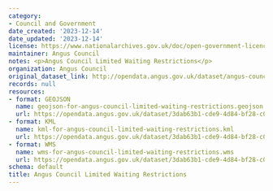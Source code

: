 ```yaml
---
category:
- Council and Government
date_created: '2023-12-14'
date_updated: '2023-12-14'
license: https://www.nationalarchives.gov.uk/doc/open-government-licence/version/3/
maintainer: Angus Council
notes: <p>Angus Council Limited Waiting Restrictions</p>
organization: Angus Council
original_dataset_link: http://opendata.angus.gov.uk/dataset/angus-council-limited-waiting-restrictions
records: null
resources:
- format: GEOJSON
  name: geojson-for-angus-council-limited-waiting-restrictions.geojson
  url: https://opendata.angus.gov.uk/dataset/3dab63b1-cde9-4d84-bf28-c02ac773c3f5/resource/186e6c27-29df-4f25-b5e9-00c4b8a31f90/download/geojson-for-angus-council-limited-waiting-restrictions.geojson
- format: KML
  name: kml-for-angus-council-limited-waiting-restrictions.kml
  url: https://opendata.angus.gov.uk/dataset/3dab63b1-cde9-4d84-bf28-c02ac773c3f5/resource/a5c603b5-fc7e-447b-ad34-9be404de5def/download/kml-for-angus-council-limited-waiting-restrictions.kml
- format: WMS
  name: wms-for-angus-council-limited-waiting-restrictions.wms
  url: https://opendata.angus.gov.uk/dataset/3dab63b1-cde9-4d84-bf28-c02ac773c3f5/resource/5728a254-93cd-45e6-b905-f0c78a59921c/download/wms-for-angus-council-limited-waiting-restrictions.wms
schema: default
title: Angus Council Limited Waiting Restrictions
---
```

